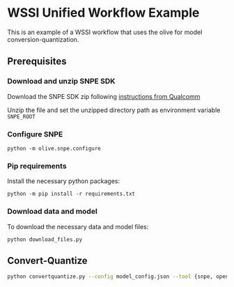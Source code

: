 # WSSI Unified Workflow Example

This is an example of a WSSI workflow that uses the olive for model conversion-quantization.

## Prerequisites
### Download and unzip SNPE SDK
Download the SNPE SDK zip following [instructions from Qualcomm](https://developer.qualcomm.com/software/qualcomm-neural-processing-sdk)

Unzip the file and set the unzipped directory path as environment variable `SNPE_ROOT`

### Configure SNPE
```
python -m olive.snpe.configure
```

### Pip requirements
Install the necessary python packages:
```
python -m pip install -r requirements.txt
```

### Download data and model
To download the necessary data and model files:
```
python download_files.py
```

## Convert-Quantize
```bash
python convertquantize.py --config model_config.json --tool {snpe, openvino}
```
